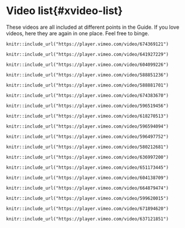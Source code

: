 # Video list{#xvideo-list}

These videos are all included at different points in the Guide. If you love videos, here they are again in one place. Feel free to binge.
```{r,echo=F}
knitr::include_url("https://player.vimeo.com/video/674369121")
```

```{r,echo=F}
knitr::include_url("https://player.vimeo.com/video/641927229")
```

```{r,echo=F}
knitr::include_url("https://player.vimeo.com/video/604099226")
```

```{r,echo=F}
knitr::include_url("https://player.vimeo.com/video/588851236")
```

```{r,echo=F}
knitr::include_url("https://player.vimeo.com/video/588881701")
```

```{r,echo=F}
knitr::include_url("https://player.vimeo.com/video/674383670")
```

```{r,echo=F}
knitr::include_url("https://player.vimeo.com/video/596519456")
```

```{r,echo=F}
knitr::include_url("https://player.vimeo.com/video/618270513")
```

```{r,echo=F}
knitr::include_url("https://player.vimeo.com/video/596594094")
```

```{r,echo=F}
knitr::include_url("https://player.vimeo.com/video/596497752")
```

```{r,echo=F}
knitr::include_url("https://player.vimeo.com/video/580212681")
```

```{r,echo=F}
knitr::include_url("https://player.vimeo.com/video/636997200")
```

```{r,echo=F}
knitr::include_url("https://player.vimeo.com/video/651173445")
```

```{r,echo=F}
knitr::include_url("https://player.vimeo.com/video/604138709")
```

```{r,echo=F}
knitr::include_url("https://player.vimeo.com/video/664879474")
```

```{r,echo=F}
knitr::include_url("https://player.vimeo.com/video/599620015")
```

```{r,echo=F}
knitr::include_url("https://player.vimeo.com/video/671894620")
```

```{r,echo=F}
knitr::include_url("https://player.vimeo.com/video/637121851")
```

